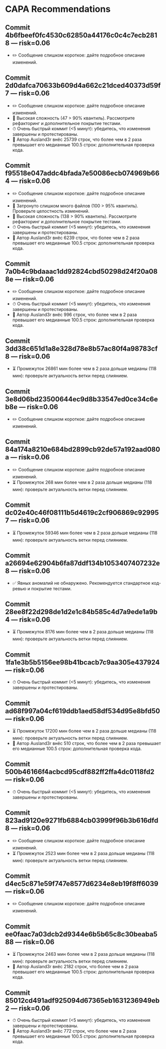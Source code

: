 # CAPA Recommendations

## Commit 4b6fbeef0fc4530c62850a44176c0c4c7ecb2818 — risk=0.06
- ✏️ Сообщение слишком короткое: дайте подробное описание изменений.

## Commit 2d0dafca70633b609d4a662c21dced40373d59f7 — risk=0.06
- ✏️ Сообщение слишком короткое: дайте подробное описание изменений.
- 🧩 Высокая сложность (47 > 90% квантиль). Рассмотрите рефакторинг и дополнительное покрытие тестами.
- ⏱ Очень быстрый коммит (<5 минут): убедитесь, что изменения завершены и протестированы.
- 👤 Автор Ausland3r внёс 25739 строк, что более чем в 2 раза превышает его медианные 100.5 строк: дополнительная проверка кода.

## Commit f95518e047addc4bfada7e50086ecb074969b664 — risk=0.06
- ✏️ Сообщение слишком короткое: дайте подробное описание изменений.
- 📂 Затронуто слишком много файлов (100 > 95% квантиль). Проверьте целостность изменений.
- 🧩 Высокая сложность (138 > 90% квантиль). Рассмотрите рефакторинг и дополнительное покрытие тестами.
- ⏱ Очень быстрый коммит (<5 минут): убедитесь, что изменения завершены и протестированы.
- 👤 Автор Ausland3r внёс 6239 строк, что более чем в 2 раза превышает его медианные 100.5 строк: дополнительная проверка кода.

## Commit 7a0b4c9bdaaac1dd92824cbd50298d24f20a088e — risk=0.06
- ✏️ Сообщение слишком короткое: дайте подробное описание изменений.
- ⏱ Очень быстрый коммит (<5 минут): убедитесь, что изменения завершены и протестированы.
- 👤 Автор Ausland3r внёс 996 строк, что более чем в 2 раза превышает его медианные 100.5 строк: дополнительная проверка кода.

## Commit 3dd38c651d1a8e328d78e8b57ac80f4a98783cf8 — risk=0.06
- ⏳ Промежуток 26861 мин более чем в 2 раза дольше медианы (118 мин): проверьте актуальность ветки перед слиянием.

## Commit 3e8d06bd23500644ec9d8b33547ed0ce34c6eb8e — risk=0.06
- ✏️ Сообщение слишком короткое: дайте подробное описание изменений.

## Commit 84a174a8210e684bd2899cb92de57a192aad080a — risk=0.06
- ✏️ Сообщение слишком короткое: дайте подробное описание изменений.
- ⏳ Промежуток 268 мин более чем в 2 раза дольше медианы (118 мин): проверьте актуальность ветки перед слиянием.

## Commit dc02e40c46f08111b5d4619c2cf906869c929957 — risk=0.06
- ⏳ Промежуток 59346 мин более чем в 2 раза дольше медианы (118 мин): проверьте актуальность ветки перед слиянием.

## Commit a26694e62904b6fa87ddf134b1053407407232e8 — risk=0.06
- ✅ Явных аномалий не обнаружено. Рекомендуется стандартное код-ревью и покрытие тестами.

## Commit 28ee8f22d298de1d2e1c84b585c4d7a9ede1a9b4 — risk=0.06
- ⏳ Промежуток 8176 мин более чем в 2 раза дольше медианы (118 мин): проверьте актуальность ветки перед слиянием.

## Commit 1fa1e3b5b5156ee98b41bcacb7c9aa305e437924 — risk=0.06
- ⏱ Очень быстрый коммит (<5 минут): убедитесь, что изменения завершены и протестированы.

## Commit ad68f997a04cf619ddb1aed58df534d95e8bfd50 — risk=0.06
- ⏳ Промежуток 17200 мин более чем в 2 раза дольше медианы (118 мин): проверьте актуальность ветки перед слиянием.
- 👤 Автор Ausland3r внёс 510 строк, что более чем в 2 раза превышает его медианные 100.5 строк: дополнительная проверка кода.

## Commit 500b46166f4acbcd95cdf882ff2ffa4dc0118fd2 — risk=0.06
- ⏱ Очень быстрый коммит (<5 минут): убедитесь, что изменения завершены и протестированы.

## Commit 823ad9120e9271fb6884cb03999f96b3b616dfd8 — risk=0.06
- ✏️ Сообщение слишком короткое: дайте подробное описание изменений.
- ⏳ Промежуток 2523 мин более чем в 2 раза дольше медианы (118 мин): проверьте актуальность ветки перед слиянием.

## Commit d4ec5c871e59f747e8577d6234e8eb19f8ff6039 — risk=0.06
- ✏️ Сообщение слишком короткое: дайте подробное описание изменений.

## Commit ee0faac7a03dcb2d9344e6b5b65c8c30beaba588 — risk=0.06
- ⏳ Промежуток 2463 мин более чем в 2 раза дольше медианы (118 мин): проверьте актуальность ветки перед слиянием.
- 👤 Автор Ausland3r внёс 2182 строк, что более чем в 2 раза превышает его медианные 100.5 строк: дополнительная проверка кода.

## Commit 85012cd491adf925094d67365eb1631236949eb2 — risk=0.06
- ⏱ Очень быстрый коммит (<5 минут): убедитесь, что изменения завершены и протестированы.
- 👤 Автор Ausland3r внёс 772 строк, что более чем в 2 раза превышает его медианные 100.5 строк: дополнительная проверка кода.

